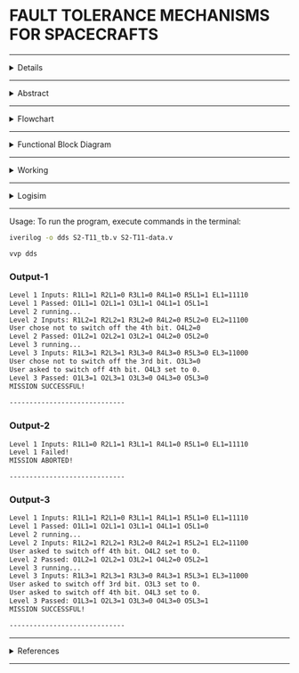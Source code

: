 #  FAULT TOLERANCE MECHANISMS FOR SPACECRAFTS

---

<details>
  
  ## Team Details

- **Semester**: 3rd Sem B. Tech. CSE
- **Section**: S2
- **Team ID**: 11

### Team Members:
1. **Aalima Khan**, Roll No: 231CS201, [Email](mailto:aalimakhan.231cs217@nitk.edu.in)
2. **Basitha Sadipirala**, Roll No: 231CS251, [Email](mailto:basithasadipirala.231cs251@nitk.edu.in)
3. **Bukke Lahari**, Roll No: 231CS217, [Email](mailto:laharinaik.231cs217@nitk.edu.in)

  
  
</details>

---

<details>
  <summary>Abstract</summary>
  
 
  ![Abstract](https://github.com/Lahari-Naik/S2-TEAM_11-MINIPROJECT/blob/main/Snapshots/Fault%20Tolerance%20in%20Spacecrafts(ABSTRACT).pdf) 
</details>

---
<details>
  <summary>Flowchart</summary>
  
  ![Flowchart referred for project](https://github.com/Lahari-Naik/S2-TEAM_11-MINIPROJECT/blob/main/Snapshots/TechnicalArchitecture.png) 
  
</details>

---
<details>
  <summary>Functional Block Diagram</summary>
  
  
  
  ![Functional Block Diagram](https://github.com/Lahari-Naik/S2-TEAM_11-MINIPROJECT/blob/main/Snapshots/BLOCK%20DIAGRAM.jpg) 
  

  
</details>

---

<details>
  <summary>Working</summary>
  
  ![click here](https://github.com/Lahari-Naik/S2-TEAM_11-MINIPROJECT/blob/main/Snapshots/WORKING.pdf)
  
</details>

---

<details>
  <summary>Logisim</summary>
  
  
  
  
  MAIN CIRCUIT![Logisim Final Circuit Diagram](https://github.com/Lahari-Naik/S2-TEAM_11-MINIPROJECT/blob/main/Logisim/Circuit%20%20Images/S2-T11.png)
LEVEL 1 ![LEVEL 1 Circuit Diagram](https://github.com/Lahari-Naik/S2-TEAM_11-MINIPROJECT/blob/main/Logisim/Circuit%20%20Images/Level1Image.png)
 LEVEL 2 ![LEVEL 2 Circuit Diagram](https://github.com/Lahari-Naik/S2-TEAM_11-MINIPROJECT/blob/main/Logisim/Circuit%20%20Images/Level2Image.png)
 LEVEL 3 ![LEVEL 3 Circuit Diagram](https://github.com/Lahari-Naik/S2-TEAM_11-MINIPROJECT/blob/main/Logisim/Circuit%20%20Images/Level3.Image.png)
 LFSR ![LFSR Circuit Diagram](https://github.com/Lahari-Naik/S2-TEAM_11-MINIPROJECT/blob/main/Logisim/Circuit%20%20Images/LFSRImage.png)
  
  - [Brief description about logisim circuit](https://github.com/Lahari-Naik/S2-TEAM_11-MINIPROJECT/blob/main/Logisim/Design-Logisim.pdf)
  - [Download LFSR Circuit](https://github.com/Lahari-Naik/S2-TEAM_11-MINIPROJECT/blob/main/Logisim/Circuit/LFSR.circ)
  - [Download Level 1 Circuit](https://github.com/Lahari-Naik/S2-TEAM_11-MINIPROJECT/blob/main/Logisim/Circuit/level1.circ)
  - [Download Level 2 Circuit](https://github.com/Lahari-Naik/S2-TEAM_11-MINIPROJECT/blob/main/Logisim/Circuit/level2.circ)
  - [Download Level3 Circuit](https://github.com/Lahari-Naik/S2-TEAM_11-MINIPROJECT/blob/main/Logisim/Circuit/level3.circ)
  - [Download Logisim Final Circuit](https://github.com/Lahari-Naik/S2-TEAM_11-MINIPROJECT/blob/main/Logisim/Circuit/S2-T11.circ)
  
</details>

---

<Verilog>
Usage:
To run the program, execute commands in the terminal:

```bash
iverilog -o dds S2-T11_tb.v S2-T11-data.v
```

```bash
vvp dds
```

### Output-1
  
```bash
Level 1 Inputs: R1L1=1 R2L1=0 R3L1=0 R4L1=0 R5L1=1 EL1=11110
Level 1 Passed: O1L1=1 O2L1=1 O3L1=1 O4L1=1 O5L1=1
Level 2 running...
Level 2 Inputs: R1L2=1 R2L2=1 R3L2=0 R4L2=0 R5L2=0 EL2=11100
User chose not to switch off the 4th bit. O4L2=0
Level 2 Passed: O1L2=1 O2L2=1 O3L2=1 O4L2=0 O5L2=0
Level 3 running...
Level 3 Inputs: R1L3=1 R2L3=1 R3L3=0 R4L3=0 R5L3=0 EL3=11000
User chose not to switch off the 3rd bit. O3L3=0
User asked to switch off 4th bit. O4L3 set to 0.
Level 3 Passed: O1L3=1 O2L3=1 O3L3=0 O4L3=0 O5L3=0
MISSION SUCCESSFUL!
  
-----------------------------
```

### Output-2
```bash
Level 1 Inputs: R1L1=0 R2L1=1 R3L1=1 R4L1=0 R5L1=0 EL1=11110
Level 1 Failed!
MISSION ABORTED!

-----------------------------
```
### Output-3
```bash
Level 1 Inputs: R1L1=1 R2L1=0 R3L1=1 R4L1=1 R5L1=0 EL1=11110
Level 1 Passed: O1L1=1 O2L1=1 O3L1=1 O4L1=1 O5L1=0
Level 2 running...
Level 2 Inputs: R1L2=1 R2L2=1 R3L2=0 R4L2=1 R5L2=1 EL2=11100
User asked to switch off 4th bit. O4L2 set to 0.
Level 2 Passed: O1L2=1 O2L2=1 O3L2=1 O4L2=0 O5L2=1
Level 3 running...
Level 3 Inputs: R1L3=1 R2L3=1 R3L3=0 R4L3=1 R5L3=1 EL3=11000
User asked to switch off 3rd bit. O3L3 set to 0.
User asked to switch off 4th bit. O4L3 set to 0.
Level 3 Passed: O1L3=1 O2L3=1 O3L3=0 O4L3=0 O5L3=1
MISSION SUCCESSFUL!

-----------------------------
```
</details>

---
 <details> <summary>References</summary>


- [Link 1](https://ntrs.nasa.gov/api/citations/20210020739/downloads/FinalCopy.pdf/)
- [Link 2](https://www.isro.gov.in/spacesciexp.html/)
- [Link 3](https://www.esa.int/Space_Safety/Hera/Fault_detection_isolation_and_recovery/)
- [Link 4](https://iopscience.iop.org/article/10.1088/1742-6596/2762/1/012064/pdf/)
- [Link 5](https://www.spacenavigators.com/post/fault-detection-and-recovery-in-satellite-aocs-ensuring-resilience-in-space/)



</details>

---



  

